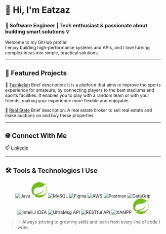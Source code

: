 # 👋 Hi, I'm Eatzaz  
### 🧠 Software Engineer | Tech enthusiast & passionate about building smart solutions 💡

Welcome to my GitHub profile!  
I enjoy building high-performance systems and APIs, and I love turning complex ideas into simple, practical solutions.

---

## 📌 Featured Projects

🔗 [Tashkelah](https://github.com/Eatzaz/Tashkelah.git)
Brief description: It is a platform that aims to improve the sports experience for amateurs, by connecting players to the best stadiums and sports
facilities. It enables you to play with a random team or with your friends, making your experience more flexible and enjoyable. 

🔗 [Real State](https://github.com/Eatzaz/capstone3.git) 
Brief description: A real estate broker to sell real estate and make auctions on and buy these properties

---

## 🌐 Connect With Me

📫 [LinkedIn]([your_linkedin_link_here](https://www.linkedin.com/in/eatzaz-aldosri-86613b275?utm_source=share&utm_campaign=share_via&utm_content=profile&utm_medium=ios_app))

---
## 🛠️ Tools & Technologies I Use

<p align="center">
  <img src="https://cdn.jsdelivr.net/gh/devicons/devicon/icons/java/java-original.svg" alt="Java" width="50" height="50"/>
  <img src="https://raw.githubusercontent.com/devicons/devicon/master/icons/spring/spring-original.svg" alt="Spring Boot" width="50" height="50"/>
  <img src="https://cdn.jsdelivr.net/gh/devicons/devicon/icons/mysql/mysql-original.svg" alt="MySQL" width="50" height="50"/>
  <img src="https://cdn.jsdelivr.net/gh/devicons/devicon/icons/figma/figma-original.svg" alt="Figma" width="50" height="50"/>
  <img src="https://cdn.jsdelivr.net/gh/devicons/devicon/icons/amazonwebservices/amazonwebservices-original.svg" alt="AWS" width="50" height="50"/>
  <img src="https://cdn.jsdelivr.net/gh/devicons/devicon/icons/postman/postman-original.svg" alt="Postman" width="50" height="50"/>
  <img src="https://cdn.jsdelivr.net/gh/devicons/devicon/icons/datagrip/datagrip-original.svg" alt="DataGrip" width="50" height="50"/>
  <img src="https://cdn.jsdelivr.net/gh/devicons/devicon/icons/intellij/intellij-original.svg" alt="IntelliJ IDEA" width="50" height="50"/>
  <img src="https://img.shields.io/badge/ultramsg-API-blue?style=for-the-badge" alt="UltraMsg API" height="30"/>
  <img src="https://img.shields.io/badge/RESTful-API-important?style=for-the-badge" alt="RESTful API" height="30"/>
  <img src="https://img.shields.io/badge/XAMPP-FA7A3D?style=for-the-badge&logo=xampp&logoColor=white" alt="XAMPP" height="30"/>
  <img src="https://raw.githubusercontent.com/devicons/devicon/master/icons/spring/spring-original.svg" alt="Spring Boot" width="50" height="50"/>

</p>


> ✨ Always striving to grow my skills and learn from every line of code I write.
